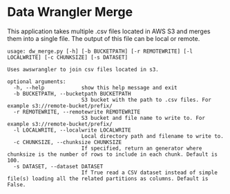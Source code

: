 # Data Wrangler Merge

This application takes multiple .csv files located in AWS S3 and merges them into a single file. The output of this file can be local or remote.

```
usage: dw_merge.py [-h] [-b BUCKETPATH] [-r REMOTEWRITE] [-l LOCALWRITE] [-c CHUNKSIZE] [-s DATASET]

Uses awswrangler to join csv files located in s3.

optional arguments:
  -h, --help            show this help message and exit
  -b BUCKETPATH, --bucketpath BUCKETPATH
                        S3 bucket with the path to .csv files. For example s3://remote-bucket/prefix/
  -r REMOTEWRITE, --remotewrite REMOTEWRITE
                        S3 bucket and file name to write to. For example s3://remote-bucket/prefix/
  -l LOCALWRITE, --localwrite LOCALWRITE
                        Local directory path and filename to write to.
  -c CHUNKSIZE, --chunksize CHUNKSIZE
                        If specified, return an generator where chunksize is the number of rows to include in each chunk. Default is 100.
  -s DATASET, --dataset DATASET
                        If True read a CSV dataset instead of simple file(s) loading all the related partitions as columns. Default is False.
```